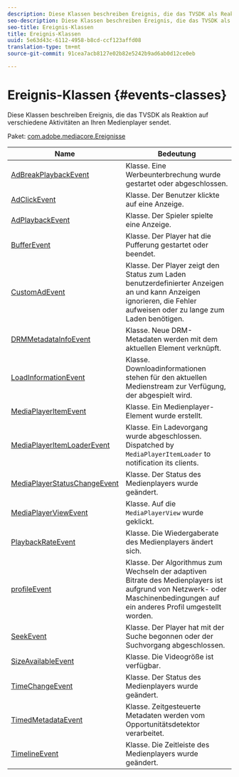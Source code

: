 ```yaml
---
description: Diese Klassen beschreiben Ereignis, die das TVSDK als Reaktion auf verschiedene Aktivitäten an Ihren Medienplayer sendet.
seo-description: Diese Klassen beschreiben Ereignis, die das TVSDK als Reaktion auf verschiedene Aktivitäten an Ihren Medienplayer sendet.
seo-title: Ereignis-Klassen
title: Ereignis-Klassen
uuid: 5e63d43c-6112-4958-b8cd-ccf123affd08
translation-type: tm+mt
source-git-commit: 91cea7acb8127e02b82e5242b9ad6ab0d12ce0eb

---
```



# Ereignis-Klassen {#events-classes}

Diese Klassen beschreiben Ereignis, die das TVSDK als Reaktion auf verschiedene Aktivitäten an Ihren Medienplayer sendet.

Paket: [com.adobe.mediacore.Ereignisse](https://help.adobe.com/en_US/primetime/api/psdk/asdoc-dhls_1.4/com/adobe/mediacore/events/package-detail.html)

| Name | Bedeutung |
|---|---|
| [AdBreakPlaybackEvent](https://help.adobe.com/en_US/primetime/api/psdk/asdoc-dhls_1.4/com/adobe/mediacore/events/AdBreakPlaybackEvent.html) | Klasse. Eine Werbeunterbrechung wurde gestartet oder abgeschlossen. |
| [AdClickEvent](https://help.adobe.com/en_US/primetime/api/psdk/asdoc-dhls_1.4/com/adobe/mediacore/events/AdClickEvent.html) | Klasse. Der Benutzer klickte auf eine Anzeige. |
| [AdPlaybackEvent](https://help.adobe.com/en_US/primetime/api/psdk/asdoc-dhls_1.4/com/adobe/mediacore/events/AdPlaybackEvent.html) | Klasse. Der Spieler spielte eine Anzeige. |
| [BufferEvent](https://help.adobe.com/en_US/primetime/api/psdk/asdoc-dhls_1.4/com/adobe/mediacore/events/BufferEvent.html) | Klasse. Der Player hat die Pufferung gestartet oder beendet. |
| [CustomAdEvent](https://help.adobe.com/en_US/primetime/api/psdk/asdoc-dhls_1.4/com/adobe/mediacore/timeline/advertising/CustomAdEvent.html) | Klasse. Der Player zeigt den Status zum Laden benutzerdefinierter Anzeigen an und kann Anzeigen ignorieren, die Fehler aufweisen oder zu lange zum Laden benötigen. |
| [DRMMetadataInfoEvent](https://help.adobe.com/en_US/primetime/api/psdk/asdoc-dhls_1.4/com/adobe/mediacore/events/DRMMetadataInfoEvent.html) | Klasse. Neue DRM-Metadaten werden mit dem aktuellen Element verknüpft. |
| [LoadInformationEvent](https://help.adobe.com/en_US/primetime/api/psdk/asdoc-dhls_1.4/com/adobe/mediacore/events/LoadInformationEvent.html) | Klasse. Downloadinformationen stehen für den aktuellen Medienstream zur Verfügung, der abgespielt wird. |
| [MediaPlayerItemEvent](https://help.adobe.com/en_US/primetime/api/psdk/asdoc-dhls_1.4/com/adobe/mediacore/events/MediaPlayerItemEvent.html) | Klasse. Ein Medienplayer-Element wurde erstellt. |
| [MediaPlayerItemLoaderEvent](https://help.adobe.com/en_US/primetime/api/psdk/asdoc-dhls_1.4/com/adobe/mediacore/events/MediaPlayerItemLoaderEvent.html) | Klasse. Ein Ladevorgang wurde abgeschlossen. Dispatched by `MediaPlayerItemLoader` to notification its clients. |
| [MediaPlayerStatusChangeEvent](https://help.adobe.com/en_US/primetime/api/psdk/asdoc-dhls_1.4/com/adobe/mediacore/events/MediaPlayerStatusChangeEvent.html) | Klasse. Der Status des Medienplayers wurde geändert. |
| [MediaPlayerViewEvent](https://help.adobe.com/en_US/primetime/api/psdk/asdoc-dhls_1.4/com/adobe/mediacore/events/MediaPlayerViewEvent.html) | Klasse. Auf die `MediaPlayerView` wurde geklickt. |
| [PlaybackRateEvent](https://help.adobe.com/en_US/primetime/api/psdk/asdoc-dhls_1.4/com/adobe/mediacore/events/PlaybackRateEvent.html) | Klasse. Die Wiedergaberate des Medienplayers ändert sich. |
| [profileEvent](https://help.adobe.com/en_US/primetime/api/psdk/asdoc-dhls_1.4/com/adobe/mediacore/events/ProfileEvent.html) | Klasse. Der Algorithmus zum Wechseln der adaptiven Bitrate des Medienplayers ist aufgrund von Netzwerk- oder Maschinenbedingungen auf ein anderes Profil umgestellt worden. |
| [SeekEvent](https://help.adobe.com/en_US/primetime/api/psdk/asdoc-dhls_1.4/com/adobe/mediacore/events/SeekEvent.html) | Klasse. Der Player hat mit der Suche begonnen oder der Suchvorgang abgeschlossen. |
| [SizeAvailableEvent](https://help.adobe.com/en_US/primetime/api/psdk/asdoc-dhls_1.4/com/adobe/mediacore/events/SizeAvailableEvent.html) | Klasse. Die Videogröße ist verfügbar. |
| [TimeChangeEvent](https://help.adobe.com/en_US/primetime/api/psdk/asdoc-dhls_1.4/com/adobe/mediacore/events/TimeChangeEvent.html) | Klasse. Der Status des Medienplayers wurde geändert. |
| [TimedMetadataEvent](https://help.adobe.com/en_US/primetime/api/psdk/asdoc-dhls_1.4/com/adobe/mediacore/events/TimedMetadataEvent.html) | Klasse. Zeitgesteuerte Metadaten werden vom Opportunitätsdetektor verarbeitet. |
| [TimelineEvent](https://help.adobe.com/en_US/primetime/api/psdk/asdoc-dhls_1.4/com/adobe/mediacore/events/TimelineEvent.html) | Klasse. Die Zeitleiste des Medienplayers wurde geändert. |